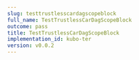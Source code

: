 ```yaml
---
slug: testtrustlesscardagscopeblock
full_name: TestTrustlessCarDagScopeBlock
outcome: pass
title: TestTrustlessCarDagScopeBlock
implementation_id: kubo-ter
version: v0.0.2
---
```


